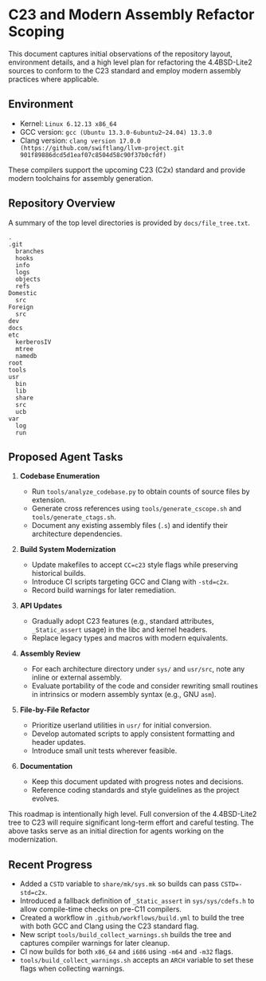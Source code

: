 # C23 and Modern Assembly Refactor Scoping

This document captures initial observations of the repository layout, environment details, and a high level plan for refactoring the 4.4BSD-Lite2 sources to conform to the C23 standard and employ modern assembly practices where applicable.

## Environment

- Kernel: `Linux 6.12.13 x86_64`
- GCC version: `gcc (Ubuntu 13.3.0-6ubuntu2~24.04) 13.3.0`
- Clang version: `clang version 17.0.0 (https://github.com/swiftlang/llvm-project.git 901f89886dcd5d1eaf07c8504d58c90f37b0cfdf)`

These compilers support the upcoming C23 (C2x) standard and provide modern toolchains for assembly generation.

## Repository Overview

A summary of the top level directories is provided by `docs/file_tree.txt`.

```
.
.git
  branches
  hooks
  info
  logs
  objects
  refs
Domestic
  src
Foreign
  src
dev
docs
etc
  kerberosIV
  mtree
  namedb
root
tools
usr
  bin
  lib
  share
  src
  ucb
var
  log
  run
```

## Proposed Agent Tasks

1. **Codebase Enumeration**
   - Run `tools/analyze_codebase.py` to obtain counts of source files by extension.
   - Generate cross references using `tools/generate_cscope.sh` and `tools/generate_ctags.sh`.
   - Document any existing assembly files (`.s`) and identify their architecture dependencies.

2. **Build System Modernization**
   - Update makefiles to accept `CC=c23` style flags while preserving historical builds.
   - Introduce CI scripts targeting GCC and Clang with `-std=c2x`.
   - Record build warnings for later remediation.

3. **API Updates**
   - Gradually adopt C23 features (e.g., standard attributes, `_Static_assert` usage) in the libc and kernel headers.
   - Replace legacy types and macros with modern equivalents.

4. **Assembly Review**
   - For each architecture directory under `sys/` and `usr/src`, note any inline or external assembly.
   - Evaluate portability of the code and consider rewriting small routines in intrinsics or modern assembly syntax (e.g., GNU `asm`).

5. **File-by-File Refactor**
   - Prioritize userland utilities in `usr/` for initial conversion.
   - Develop automated scripts to apply consistent formatting and header updates.
   - Introduce small unit tests wherever feasible.

6. **Documentation**
   - Keep this document updated with progress notes and decisions.
   - Reference coding standards and style guidelines as the project evolves.

This roadmap is intentionally high level. Full conversion of the 4.4BSD-Lite2 tree to C23 will require significant long-term effort and careful testing. The above tasks serve as an initial direction for agents working on the modernization.

## Recent Progress

- Added a `CSTD` variable to `share/mk/sys.mk` so builds can pass `CSTD=-std=c2x`.
- Introduced a fallback definition of `_Static_assert` in `sys/sys/cdefs.h` to
  allow compile-time checks on pre-C11 compilers.
- Created a workflow in `.github/workflows/build.yml` to build the tree with
  both GCC and Clang using the C23 standard flag.
- New script `tools/build_collect_warnings.sh` builds the tree and captures
  compiler warnings for later cleanup.
- CI now builds for both `x86_64` and `i686` using `-m64` and `-m32` flags.
- `tools/build_collect_warnings.sh` accepts an `ARCH` variable to set these
  flags when collecting warnings.

